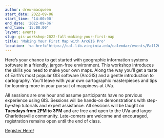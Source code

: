 ```yaml
---
author: drew-macqueen
start_date: 2022-09-06
start_time: '14:00:00'
end_date: '2022-09-06'
end_time: '15:00:00'
layout: events
slug: gis-workshop-2022-fall-making-your-first-map
title: 'Making Your First Map with ArcGIS Pro'
location: '<a href="https://cal.lib.virginia.edu/calendar/events/Fall2022GISWorkshop1">Register for Zoom Link</a>'
---
```


Here’s your chance to get started with geographic information systems software in a friendly, jargon-free environment.  This workshop introduces the skills you need to make your own maps.  Along the way you’ll get a taste of Earth’s most popular GIS software (ArcGIS) and a gentle introduction to cartography. You’ll leave with your own cartographic masterpieces and tips for learning more in your pursuit of mappiness at UVa.  

All sessions are one hour and assume participants have no previous experience using GIS.  Sessions will be hands-on demonstrations with step-by-step tutorials and expert assistance.  All sessions will be taught on **Tuesdays from 2PM to 3PM** and are free and open to the UVa and larger Charlottesville community. Late-comers are welcome and encouraged, registration remains open until the end of class.

[Register Here!](https://cal.lib.virginia.edu/calendar/events/Fall2022GISWorkshop1)
